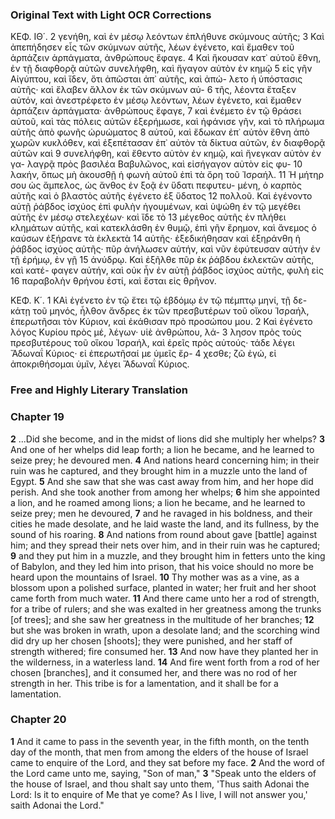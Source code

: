 ### Original Text with Light OCR Corrections

ΚΕΦ. ΙΘ΄.
2 γενήθη, καὶ ἐν μέσῳ λεόντων ἐπλήθυνε σκύμνους αὐτῆς;
3 Καὶ ἀπεπήδησεν εἷς τῶν σκύμνων αὐτῆς, λέων ἐγένετο, καὶ ἔμαθεν τοῦ
  ἁρπάζειν ἁρπάγματα, ἀνθρώπους ἔφαγε.
4 Καὶ ἤκουσαν κατ᾿ αὐτοῦ ἔθνη, ἐν τῇ διαφθορᾷ αὐτῶν συνελήφθη, καὶ ἤγαγον αὐτὸν ἐν κημῷ
5 εἰς γῆν Αἰγύπτου, καὶ ἴδεν, ὅτι ἀπῶσται ἀπ᾿ αὐτῆς, καὶ ἀπώ-
  λετο ἡ ὑπόστασις αὐτῆς· καὶ ἔλαβεν ἄλλον ἐκ τῶν σκύμνων αὐ-
6 τῆς, λέοντα ἔταξεν αὐτόν, καὶ ἀνεστρέφετο ἐν μέσῳ λεόντων,
  λέων ἐγένετο, καὶ ἔμαθεν ἁρπάζειν ἁρπάγματα· ἀνθρώπους ἔφαγε,
7 καὶ ἐνέμετο ἐν τῷ θράσει αὐτοῦ, καὶ τὰς πόλεις αὐτῶν ἐξερήμωσε,
  καὶ ἠφάνισε γῆν, καὶ τὸ πλήρωμα αὐτῆς ἀπὸ φωνῆς ὠρυώματος
8 αὐτοῦ, καὶ ἔδωκαν ἐπ᾿ αὐτὸν ἔθνη ἀπὸ χωρῶν κυκλόθεν, καὶ
  ἐξεπέτασαν ἐπ᾿ αὐτὸν τὰ δίκτυα αὐτῶν, ἐν διαφθορᾷ αὐτῶν καὶ
9 συνελήφθη, καὶ ἔθεντο αὐτὸν ἐν κημῷ, καὶ ἤνεγκαν αὐτὸν ἐν γα-
  λαγρᾷ πρὸς βασιλέα Βαβυλῶνος, καὶ εἰσήγαγον αὐτὸν εἰς φυ-
10 λακήν, ὅπως μὴ ἀκουσθῇ ἡ φωνὴ αὐτοῦ ἐπὶ τὰ ὄρη τοῦ Ἰσραήλ.
11 Ἡ μήτηρ σου ὡς ἄμπελος, ὡς ἄνθος ἐν ξοᾷ ἐν ὕδατι πεφυτευ-
   μένη, ὁ καρπὸς αὐτῆς καὶ ὁ βλαστὸς αὐτῆς ἐγένετο ἐξ ὕδατος
12 πολλοῦ. Καὶ ἐγένοντο αὐτῇ ῥάβδος ἰσχύος ἐπὶ φυλὴν ἡγουμένων,
   καὶ ὑψώθη ἐν τῷ μεγέθει αὐτῆς ἐν μέσῳ στελεχέων· καὶ ἴδε τὸ
13 μέγεθος αὐτῆς ἐν πλήθει κλημάτων αὐτῆς, καὶ κατεκλάσθη ἐν
   θυμῷ, ἐπὶ γῆν ἔρημον, καὶ ἄνεμος ὁ καύσων ἐξήρανε τὰ ἐκλεκτὰ
14 αὐτῆς· ἐξεδικήθησαν καὶ ἐξηράνθη ἡ ῥάβδος ἰσχύος αὐτῆς· πῦρ
   ἀνήλωσεν αὐτήν, καὶ νῦν ἐφύτευσαν αὐτὴν ἐν τῇ ἐρήμῳ, ἐν γῇ
15 ἀνύδρῳ. Καὶ ἐξῆλθε πῦρ ἐκ ῥάβδου ἐκλεκτῶν αὐτῆς, καὶ κατέ-
   φαγεν αὐτήν, καὶ οὐκ ἦν ἐν αὐτῇ ῥάβδος ἰσχύος αὐτῆς, φυλὴ εἰς
16 παραβολὴν θρήνου ἐστί, καὶ ἔσται εἰς θρῆνον.

ΚΕΦ. Κ΄.
1 ΚΑὶ ἐγένετο ἐν τῷ ἔτει τῷ ἑβδόμῳ ἐν τῷ πέμπτῳ μηνί, τῇ δε-
  κάτῃ τοῦ μηνός, ἦλθον ἄνδρες ἐκ τῶν πρεσβυτέρων τοῦ οἴκου
  Ἰσραήλ, ἐπερωτῆσαι τὸν Κύριον, καὶ ἐκάθισαν πρὸ προσώπου μου.
2 Καὶ ἐγένετο λόγος Κυρίου πρὸς μέ, λέγων· υἱὲ ἀνθρώπου, λά-
3 λησον πρὸς τοὺς πρεσβυτέρους τοῦ οἴκου Ἰσραήλ, καὶ ἐρεῖς πρὸς
  αὐτούς· τάδε λέγει Ἄδωναΐ Κύριος· εἰ ἐπερωτῆσαί με ὑμεῖς ἔρ-
4 χεσθε; ζῶ ἐγώ, εἰ ἀποκριθήσομαι ὑμῖν, λέγει Ἄδωναΐ Κύριος.

### Free and Highly Literary Translation

### Chapter 19

**2** ...Did she become, and in the midst of lions did she multiply her whelps?
**3** And one of her whelps did leap forth; a lion he became, and he learned to seize prey; he devoured men.
**4** And nations heard concerning him; in their ruin was he captured, and they brought him in a muzzle unto the land of Egypt.
**5** And she saw that she was cast away from him, and her hope did perish. And she took another from among her whelps;
**6** him she appointed a lion, and he roamed among lions; a lion he became, and he learned to seize prey; men he devoured,
**7** and he ravaged in his boldness, and their cities he made desolate, and he laid waste the land, and its fullness, by the sound of his roaring.
**8** And nations from round about gave [battle] against him; and they spread their nets over him, and in their ruin was he captured;
**9** and they put him in a muzzle, and they brought him in fetters unto the king of Babylon, and they led him into prison, that his voice should no more be heard upon the mountains of Israel.
**10** Thy mother was as a vine, as a blossom upon a polished surface, planted in water; her fruit and her shoot came forth from much water.
**11** And there came unto her a rod of strength, for a tribe of rulers; and she was exalted in her greatness among the trunks [of trees]; and she saw her greatness in the multitude of her branches;
**12** but she was broken in wrath, upon a desolate land; and the scorching wind did dry up her chosen [shoots]; they were punished, and her staff of strength withered; fire consumed her.
**13** And now have they planted her in the wilderness, in a waterless land.
**14** And fire went forth from a rod of her chosen [branches], and it consumed her, and there was no rod of her strength in her. This tribe is for a lamentation, and it shall be for a lamentation.

### Chapter 20

**1** And it came to pass in the seventh year, in the fifth month, on the tenth day of the month, that men from among the elders of the house of Israel came to enquire of the Lord, and they sat before my face.
**2** And the word of the Lord came unto me, saying, "Son of man,"
**3** "Speak unto the elders of the house of Israel, and thou shalt say unto them, 'Thus saith Adonai the Lord: Is it to enquire of Me that ye come? As I live, I will not answer you,' saith Adonai the Lord."